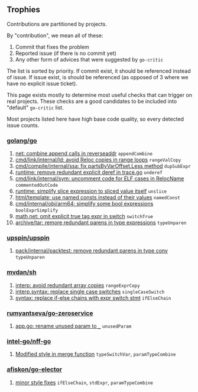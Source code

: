 ## Trophies

Contributions are partitioned by projects.

By "contribution", we mean all of these:

1. Commit that fixes the problem
2. Reported issue (if there is no commit yet)
3. Any other form of advices that were suggested by `go-critic`

The list is sorted by priority.
If commit exist, it should be referenced instead of issue.
If issue exist, is should be referenced (as opposed of 3 where
we have no explicit issue ticket).

This page exists mostly to determine most useful checks that can trigger on real projects.
These checks are a good candidates to be included into "default" `go-critic` list.

Most projects listed here have high base code quality, so every detected issue counts.

### [golang/go](https://github.com/golang/go)

1. [net: combine append calls in reverseaddr](https://golang.org/cl/117615) `appendCombine`
1. [cmd/link/internal/ld: avoid Reloc copies in range loops](https://golang.org/cl/113636) `rangeValCopy`
1. [cmd/compile/internal/ssa: fix partsByVarOffset.Less method](https://golang.org/cl/122776) `dupSubExpr`
1. [runtime: remove redundant explicit deref in trace.go](https://golang.org/cl/122895) `underef`
1. [cmd/link/internal/sym: uncomment code for ELF cases in RelocName](https://golang.org/cl/122896) `commentedOutCode`
1. [runtime: simplify slice expression to sliced value itself](https://go-review.googlesource.com/c/go/+/123375) `unslice`
1. [html/template: use named consts instead of their values](https://go-review.googlesource.com/c/go/+/123376) `namedConst`
1. [cmd/internal/obj/arm64: simplify some bool expressions](https://go-review.googlesource.com/c/go/+/123377) `boolExprSimplify`
1. [math,net: omit explicit true tag expr in switch](https://go-review.googlesource.com/c/go/+/123378) `switchTrue`
1. [archive/tar: remore redundant parens in type expressions](https://go-review.googlesource.com/c/go/+/123379) `typeUnparen`

### [upspin/upspin](https://github.com/upspin/upspin)

1. [pack/internal/packtest: remove redundant parens in type conv](https://github.com/upspin/upspin/commit/1e73992b518722f8eb59d37ad70df02179063d76) `typeUnparen`

### [mvdan/sh](https://github.com/mvdan/sh)

1. [interp: avoid redundant array copies](https://github.com/mvdan/sh/pull/253) `rangeExprCopy`
1. [interp,syntax: replace single case switches](https://github.com/mvdan/sh/pull/255) `singleCaseSwitch`
1. [syntax: replace if-else chains with expr switch stmt](https://github.com/mvdan/sh/pull/254) `ifElseChain`

### [rumyantseva/go-zeroservice](https://github.com/rumyantseva/go-zeroservice)

1. [app.go: rename unused param to `_`](https://github.com/rumyantseva/go-zeroservice/pull/3) `unusedParam`

### [intel-go/nff-go](https://github.com/intel-go/nff-go)

1. [Modified style in merge function](https://github.com/intel-go/nff-go/pull/338) `typeSwitchVar`, `paramTypeCombine`

### [afiskon/go-elector](https://github.com/afiskon/go-elector)

1. [minor style fixes](https://github.com/afiskon/go-elector/pull/1) `ifElseChain`, `stdExpr`, `paramTypeCombine`
